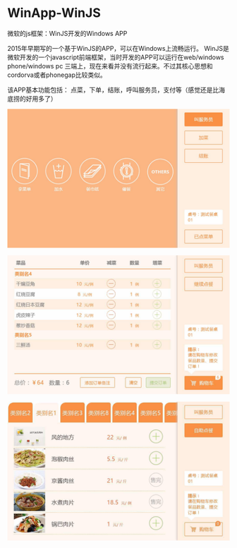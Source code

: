 # WinApp-WinJS
微软的js框架：WinJS开发的Windows APP

2015年早期写的一个基于WinJS的APP，可以在Windows上流畅运行。
WinJS是微软开发的一个javascript前端框架，当时开发的APP可以运行在web/windows phone/windows pc 三端上，现在来看并没有流行起来。不过其核心思想和cordorva或者phonegap比较类似。

该APP基本功能包括：
点菜，下单，结账，呼叫服务员，支付等（感觉还是比海底捞的好用多了）


![](https://raw.githubusercontent.com/ymcdhr/WinApp-WinJS/master/App6/images/20170630155646.jpg)

![](https://raw.githubusercontent.com/ymcdhr/WinApp-WinJS/master/App6/images/20170630155705.jpg)

![](https://raw.githubusercontent.com/ymcdhr/WinApp-WinJS/master/App6/images/20170630155710.jpg)
